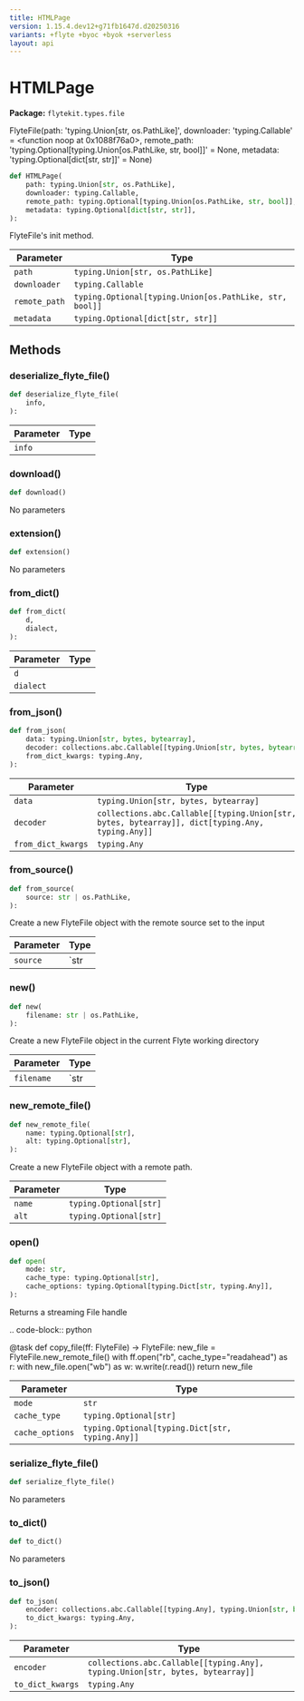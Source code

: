 ```yaml
---
title: HTMLPage
version: 1.15.4.dev12+g71fb1647d.d20250316
variants: +flyte +byoc +byok +serverless
layout: api
---
```


# HTMLPage

**Package:** `flytekit.types.file`

FlyteFile(path: 'typing.Union[str, os.PathLike]', downloader: 'typing.Callable' = <function noop at 0x1088f76a0>, remote_path: 'typing.Optional[typing.Union[os.PathLike, str, bool]]' = None, metadata: 'typing.Optional[dict[str, str]]' = None)


```python
def HTMLPage(
    path: typing.Union[str, os.PathLike],
    downloader: typing.Callable,
    remote_path: typing.Optional[typing.Union[os.PathLike, str, bool]],
    metadata: typing.Optional[dict[str, str]],
):
```
FlyteFile's init method.



| Parameter | Type |
|-|-|
| `path` | `typing.Union[str, os.PathLike]` |
| `downloader` | `typing.Callable` |
| `remote_path` | `typing.Optional[typing.Union[os.PathLike, str, bool]]` |
| `metadata` | `typing.Optional[dict[str, str]]` |
## Methods

### deserialize_flyte_file()

```python
def deserialize_flyte_file(
    info,
):
```
| Parameter | Type |
|-|-|
| `info` |  |
### download()

```python
def download()
```
No parameters
### extension()

```python
def extension()
```
No parameters
### from_dict()

```python
def from_dict(
    d,
    dialect,
):
```
| Parameter | Type |
|-|-|
| `d` |  |
| `dialect` |  |
### from_json()

```python
def from_json(
    data: typing.Union[str, bytes, bytearray],
    decoder: collections.abc.Callable[[typing.Union[str, bytes, bytearray]], dict[typing.Any, typing.Any]],
    from_dict_kwargs: typing.Any,
):
```
| Parameter | Type |
|-|-|
| `data` | `typing.Union[str, bytes, bytearray]` |
| `decoder` | `collections.abc.Callable[[typing.Union[str, bytes, bytearray]], dict[typing.Any, typing.Any]]` |
| `from_dict_kwargs` | `typing.Any` |
### from_source()

```python
def from_source(
    source: str | os.PathLike,
):
```
Create a new FlyteFile object with the remote source set to the input


| Parameter | Type |
|-|-|
| `source` | `str | os.PathLike` |
### new()

```python
def new(
    filename: str | os.PathLike,
):
```
Create a new FlyteFile object in the current Flyte working directory


| Parameter | Type |
|-|-|
| `filename` | `str | os.PathLike` |
### new_remote_file()

```python
def new_remote_file(
    name: typing.Optional[str],
    alt: typing.Optional[str],
):
```
Create a new FlyteFile object with a remote path.



| Parameter | Type |
|-|-|
| `name` | `typing.Optional[str]` |
| `alt` | `typing.Optional[str]` |
### open()

```python
def open(
    mode: str,
    cache_type: typing.Optional[str],
    cache_options: typing.Optional[typing.Dict[str, typing.Any]],
):
```
Returns a streaming File handle

.. code-block:: python

@task
def copy_file(ff: FlyteFile) -> FlyteFile:
new_file = FlyteFile.new_remote_file()
with ff.open("rb", cache_type="readahead") as r:
with new_file.open("wb") as w:
w.write(r.read())
return new_file



| Parameter | Type |
|-|-|
| `mode` | `str` |
| `cache_type` | `typing.Optional[str]` |
| `cache_options` | `typing.Optional[typing.Dict[str, typing.Any]]` |
### serialize_flyte_file()

```python
def serialize_flyte_file()
```
No parameters
### to_dict()

```python
def to_dict()
```
No parameters
### to_json()

```python
def to_json(
    encoder: collections.abc.Callable[[typing.Any], typing.Union[str, bytes, bytearray]],
    to_dict_kwargs: typing.Any,
):
```
| Parameter | Type |
|-|-|
| `encoder` | `collections.abc.Callable[[typing.Any], typing.Union[str, bytes, bytearray]]` |
| `to_dict_kwargs` | `typing.Any` |
